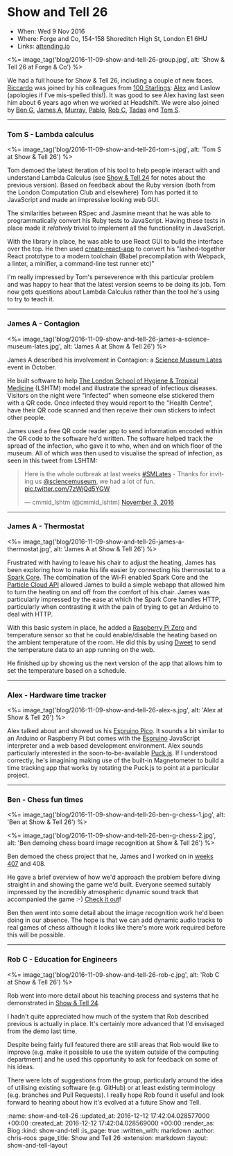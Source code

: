 Show and Tell 26
================

* When: Wed 9 Nov 2016
* Where: Forge and Co, 154-158 Shoreditch High St, London E1 6HU
* Links: [attending.io][attending-io-show-and-tell-26]

<%= image_tag('blog/2016-11-09-show-and-tell-26-group.jpg', alt: 'Show & Tell 26 at Forge & Co') %>

We had a full house for Show & Tell 26, including a couple of new faces. [Riccardo][riccardo-cambiassi] was joined by his colleagues from [100 Starlings][100-starlings]: [Alex][alex-stubbs] and Laslow (apologies if I've mis-spelled this!). It was good to see Alex having last seen him about 6 years ago when we worked at Headshift. We were also joined by [Ben G][ben-griffiths], [James A][james-adam], [Murray][murray-steele], [Pablo][pablo-manrubia], [Rob C][rob-chatley], [Tadas][tadas-tamosauskas] and [Tom S][tom-stuart].

[100-starlings]: https://github.com/100Starlings
[alex-stubbs]: https://twitter.com/alexstubbs
[ben-griffiths]: https://twitter.com/beng
[james-adam]: http://lazyatom.com/
[murray-steele]: https://twitter.com/#!/hlame
[pablo-manrubia]: http://pmanrubia.info/
[riccardo-cambiassi]: https://github.com/bru
[rob-chatley]: https://www.doc.ic.ac.uk/~rbc/
[tom-stuart]: http://codon.com/
[tadas-tamosauskas]: http://codeme.lt/

---

### Tom S - Lambda calculus

<%= image_tag('blog/2016-11-09-show-and-tell-26-tom-s.jpg', alt: 'Tom S at Show & Tell 26') %>

Tom demoed the latest iteration of his tool to help people interact with and understand Lambda Calculus (see [Show & Tell 24][show-and-tell-24-lambda-calculus] for notes about the previous version). Based on feedback about the Ruby version (both from the London Computation Club and elsewhere) Tom has ported it to JavaScript and made an impressive looking web GUI.

The similarities between RSpec and Jasmine meant that he was able to programmatically convert his Ruby tests to JavaScript. Having these tests in place made it _relatvely_ trivial to implement all the functionality in JavaScript.

With the library in place, he was able to use React GUI to build the interface over the top. He then used [create-react-app] to convert his "lashed-together React prototype to a modern toolchain (Babel precompilation with Webpack, a linter, a minifier, a command-line test runner etc)"

I'm really impressed by Tom's perseverence with this particular problem and was happy to hear that the latest version seems to be doing its job. Tom now gets questions about Lambda Calculus rather than the tool he's using to try to teach it.

[show-and-tell-24-lambda-calculus]: /show-and-tell-24#lambda-calculus
[create-react-app]: https://github.com/facebookincubator/create-react-app

---

### James A - Contagion

<%= image_tag('blog/2016-11-09-show-and-tell-26-james-a-science-museum-lates.jpg', alt: 'James A at Show & Tell 26') %>

James A described his involvement in Contagion: a [Science Museum Lates][science-museum-lates] event in October.

He built software to help [The London School of Hygiene & Tropical Medicine][lshtm] (LSHTM) model and illustrate the spread of infectious diseases. Visitors on the night were "infected" when someone else stickered them with a QR code. Once infected they would report to the "Health Centre", have their QR code scanned and then receive their own stickers to infect other people.

James used a free QR code reader app to send information encoded within the QR code to the software he'd written. The software helped track the spread of the infection, who gave it to who, when and on which floor of the museum. All of which was then used to visualise the spread of infection, as seen in this tweet from LSHTM:

<blockquote class="twitter-tweet" data-lang="en"><p lang="en" dir="ltr">Here is the whole outbreak at last weeks <a href="https://twitter.com/hashtag/SMLates?src=hash">#SMLates</a> - Thanks for inviting us <a href="https://twitter.com/sciencemuseum">@sciencemuseum</a>, we had a lot of fun. <a href="https://t.co/7zWjQd5YGW">pic.twitter.com/7zWjQd5YGW</a></p>&mdash; cmmid_lshtm (@cmmid_lshtm) <a href="https://twitter.com/cmmid_lshtm/status/794204355020918784">November 3, 2016</a></blockquote>
<script async src="//platform.twitter.com/widgets.js" charset="utf-8"></script>

[lshtm]: https://www.lshtm.ac.uk/
[science-museum-lates]: http://www.sciencemuseum.org.uk/visitmuseum/plan_your_visit/lates

---

### James A - Thermostat

<%= image_tag('blog/2016-11-09-show-and-tell-26-james-a-thermostat.jpg', alt: 'James A at Show & Tell 26') %>

Frustrated with having to leave his chair to adjust the heating, James has been exploring how to make his life easier by connecting his thermostat to a [Spark Core][spark-core]. The combination of the Wi-Fi enabled Spark Core and the [Particle Cloud API][particle-cloud-api] allowed James to build a simple webapp that allowed him to turn the heating on and off from the comfort of his chair. James was particularly impressed by the ease at which the Spark Core handles HTTP, particularly when contrasting it with the pain of trying to get an Arduino to deal with HTTP.

With this basic system in place, he added a [Raspberry Pi Zero][raspberry-pi-zero] and temperature sensor so that he could enable/disable the heating based on the ambient temperature of the room. He did this by using [Dweet][dweet] to send the temperature data to an app running on the web.

He finished up by showing us the next version of the app that allows him to set the temperature based on a schedule.

[dweet]: https://dweet.io/
[particle-cloud-api]: https://docs.particle.io/reference/api/
[raspberry-pi-zero]: https://www.raspberrypi.org/products/pi-zero/
[spark-core]: https://www.adafruit.com/product/2127

---

### Alex - Hardware time tracker

<%= image_tag('blog/2016-11-09-show-and-tell-26-alex-s.jpg', alt: 'Alex at Show & Tell 26') %>

Alex talked about and showed us his [Espruino Pico][espruino-pico]. It sounds a bit similar to an Arduino or Raspberry Pi but comes with the [Espruino][espruino] JavaScript interpreter and a web based development environment. Alex sounds particularly interested in the soon-to-be-available [Puck.js][puck-js]. If I understood correctly, he's imagining making use of the built-in Magnetometer to build a time tracking app that works by rotating the Puck.js to point at a particular project.

[espruino]: https://www.espruino.com/
[espruino-pico]: https://www.espruino.com/Pico
[puck-js]: https://www.kickstarter.com/projects/gfw/puckjs-the-ground-breaking-bluetooth-beacon

---

### Ben - Chess fun times

<%= image_tag('blog/2016-11-09-show-and-tell-26-ben-g-chess-1.jpg', alt: 'Ben at Show & Tell 26') %>

<%= image_tag('blog/2016-11-09-show-and-tell-26-ben-g-chess-2.jpg', alt: 'Ben demoing chess board image recognition at Show & Tell 26') %>

Ben demoed the chess project that he, James and I worked on in [weeks 407][week-407-fun-times] and 408.

He gave a brief overview of how we'd approach the problem before diving straight in and showing the game we'd built. Everyone seemed suitably impressed by the incredibly atmospheric dynamic sound track that accompanied the game :-) [Check it out][chess-game]!

Ben then went into some detail about the image recognition work he'd been doing in our absence. The hope is that we can add dynamic audio tracks to real games of chess although it looks like there's more work required before this will be possible.

[chess-game]: https://techbelly.github.io/game-soundtrack/webaudio/
[week-407-fun-times]: /week-407#fun-times

---

### Rob C - Education for Engineers

<%= image_tag('blog/2016-11-09-show-and-tell-26-rob-c.jpg', alt: 'Rob C at Show & Tell 26') %>

Rob went into more detail about his teaching process and systems that he demonstrated in [Show & Tell 24][show-and-tell-24].

I hadn't quite appreciated how much of the system that Rob described previous is actually in place. It's certainly more advanced that I'd envisaged from the demo last time.

Despite being fairly full featured there are still areas that Rob would like to improve (e.g. make it possible to use the system outside of the computing department) and he used this opportunity to ask for feedback on some of his ideas.

There were lots of suggestions from the group, particularly around the idea of utilising existing software (e.g. GitHub) or at least existing terminology (e.g. branches and Pull Requests). I really hope Rob found it useful and look forward to hearing about how it's evolved at a future Show and Tell.

[show-and-tell-24]: /show-and-tell-24#education-for-engineers

[attending-io-show-and-tell-26]: https://attending.io/events/gfr-show-and-tell-26/

:name: show-and-tell-26
:updated_at: 2016-12-12 17:42:04.028577000 +00:00
:created_at: 2016-12-12 17:42:04.028569000 +00:00
:render_as: Blog
:kind: show-and-tell
:is_page: true
:written_with: markdown
:author: chris-roos
:page_title: Show and Tell 26
:extension: markdown
:layout: show-and-tell-layout
